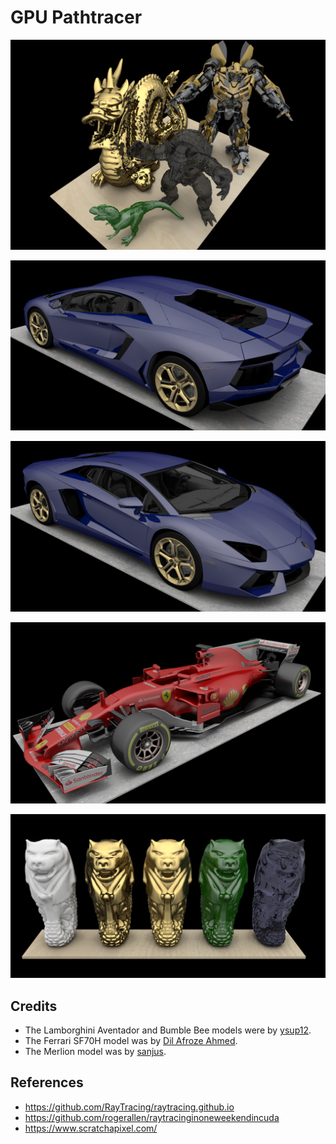 # GPU Pathtracer

![](images/20191224_dragon.jpg)

![](images/20191221_avent_2.jpg)

![](images/20191221_avent.jpg)

![](images/20191215_f1.jpg)

![](images/20191222_merlion.jpg)

## Credits

* The Lamborghini Aventador and Bumble Bee models were by [ysup12](https://free3d.com/user/ysup12).
* The Ferrari SF70H model was by [Dil Afroze Ahmed](https://free3d.com/user/dil_afroze).
* The Merlion model was by [sanjus](https://sketchfab.com/sanjus).

## References

* https://github.com/RayTracing/raytracing.github.io
* https://github.com/rogerallen/raytracinginoneweekendincuda
* https://www.scratchapixel.com/
